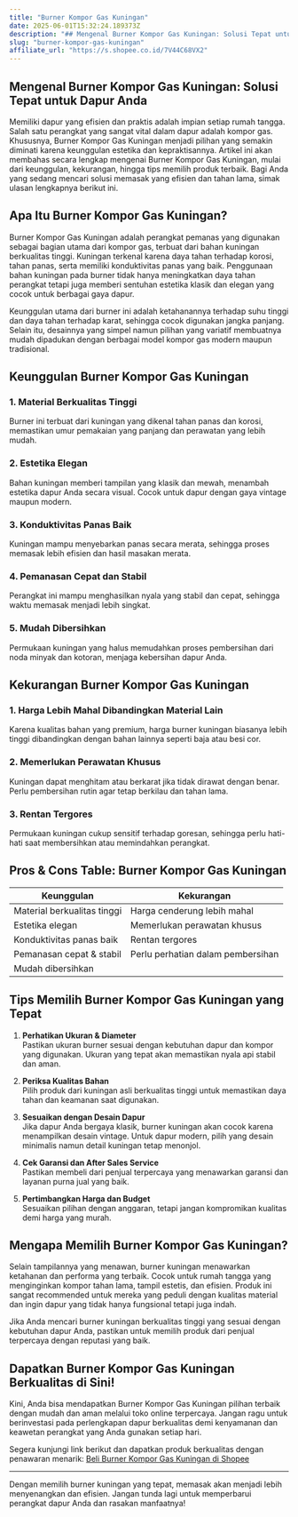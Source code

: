 ```yaml
---
title: "Burner Kompor Gas Kuningan"
date: 2025-06-01T15:32:24.189373Z
description: "## Mengenal Burner Kompor Gas Kuningan: Solusi Tepat untuk Dapur Anda..."
slug: "burner-kompor-gas-kuningan"
affiliate_url: "https://s.shopee.co.id/7V44C68VX2"
---
```

## Mengenal Burner Kompor Gas Kuningan: Solusi Tepat untuk Dapur Anda

Memiliki dapur yang efisien dan praktis adalah impian setiap rumah tangga. Salah satu perangkat yang sangat vital dalam dapur adalah kompor gas. Khususnya, Burner Kompor Gas Kuningan menjadi pilihan yang semakin diminati karena keunggulan estetika dan kepraktisannya. Artikel ini akan membahas secara lengkap mengenai Burner Kompor Gas Kuningan, mulai dari keunggulan, kekurangan, hingga tips memilih produk terbaik. Bagi Anda yang sedang mencari solusi memasak yang efisien dan tahan lama, simak ulasan lengkapnya berikut ini.

## Apa Itu Burner Kompor Gas Kuningan?

Burner Kompor Gas Kuningan adalah perangkat pemanas yang digunakan sebagai bagian utama dari kompor gas, terbuat dari bahan kuningan berkualitas tinggi. Kuningan terkenal karena daya tahan terhadap korosi, tahan panas, serta memiliki konduktivitas panas yang baik. Penggunaan bahan kuningan pada burner tidak hanya meningkatkan daya tahan perangkat tetapi juga memberi sentuhan estetika klasik dan elegan yang cocok untuk berbagai gaya dapur.

Keunggulan utama dari burner ini adalah ketahanannya terhadap suhu tinggi dan daya tahan terhadap karat, sehingga cocok digunakan jangka panjang. Selain itu, desainnya yang simpel namun pilihan yang variatif membuatnya mudah dipadukan dengan berbagai model kompor gas modern maupun tradisional.

## Keunggulan Burner Kompor Gas Kuningan

### 1. Material Berkualitas Tinggi

Burner ini terbuat dari kuningan yang dikenal tahan panas dan korosi, memastikan umur pemakaian yang panjang dan perawatan yang lebih mudah.

### 2. Estetika Elegan

Bahan kuningan memberi tampilan yang klasik dan mewah, menambah estetika dapur Anda secara visual. Cocok untuk dapur dengan gaya vintage maupun modern.

### 3. Konduktivitas Panas Baik

Kuningan mampu menyebarkan panas secara merata, sehingga proses memasak lebih efisien dan hasil masakan merata.

### 4. Pemanasan Cepat dan Stabil

Perangkat ini mampu menghasilkan nyala yang stabil dan cepat, sehingga waktu memasak menjadi lebih singkat.

### 5. Mudah Dibersihkan

Permukaan kuningan yang halus memudahkan proses pembersihan dari noda minyak dan kotoran, menjaga kebersihan dapur Anda.

## Kekurangan Burner Kompor Gas Kuningan

### 1. Harga Lebih Mahal Dibandingkan Material Lain

Karena kualitas bahan yang premium, harga burner kuningan biasanya lebih tinggi dibandingkan dengan bahan lainnya seperti baja atau besi cor.

### 2. Memerlukan Perawatan Khusus

Kuningan dapat menghitam atau berkarat jika tidak dirawat dengan benar. Perlu pembersihan rutin agar tetap berkilau dan tahan lama.

### 3. Rentan Tergores

Permukaan kuningan cukup sensitif terhadap goresan, sehingga perlu hati-hati saat membersihkan atau memindahkan perangkat.

## Pros & Cons Table: Burner Kompor Gas Kuningan

| **Keunggulan**               | **Kekurangan**                        |
|------------------------------|--------------------------------------|
| Material berkualitas tinggi | Harga cenderung lebih mahal       |
| Estetika elegan             | Memerlukan perawatan khusus      |
| Konduktivitas panas baik    | Rentan tergores                   |
| Pemanasan cepat & stabil    | Perlu perhatian dalam pembersihan |
| Mudah dibersihkan           |                                  |

## Tips Memilih Burner Kompor Gas Kuningan yang Tepat

1. **Perhatikan Ukuran & Diameter**  
Pastikan ukuran burner sesuai dengan kebutuhan dapur dan kompor yang digunakan. Ukuran yang tepat akan memastikan nyala api stabil dan aman.

2. **Periksa Kualitas Bahan**  
Pilih produk dari kuningan asli berkualitas tinggi untuk memastikan daya tahan dan keamanan saat digunakan.

3. **Sesuaikan dengan Desain Dapur**  
Jika dapur Anda bergaya klasik, burner kuningan akan cocok karena menampilkan desain vintage. Untuk dapur modern, pilih yang desain minimalis namun detail kuningan tetap menonjol.

4. **Cek Garansi dan After Sales Service**  
Pastikan membeli dari penjual terpercaya yang menawarkan garansi dan layanan purna jual yang baik.

5. **Pertimbangkan Harga dan Budget**  
Sesuaikan pilihan dengan anggaran, tetapi jangan kompromikan kualitas demi harga yang murah.

## Mengapa Memilih Burner Kompor Gas Kuningan?

Selain tampilannya yang menawan, burner kuningan menawarkan ketahanan dan performa yang terbaik. Cocok untuk rumah tangga yang menginginkan kompor tahan lama, tampil estetis, dan efisien. Produk ini sangat recommended untuk mereka yang peduli dengan kualitas material dan ingin dapur yang tidak hanya fungsional tetapi juga indah.

Jika Anda mencari burner kuningan berkualitas tinggi yang sesuai dengan kebutuhan dapur Anda, pastikan untuk memilih produk dari penjual terpercaya dengan reputasi yang baik.

## Dapatkan Burner Kompor Gas Kuningan Berkualitas di Sini!

Kini, Anda bisa mendapatkan Burner Kompor Gas Kuningan pilihan terbaik dengan mudah dan aman melalui toko online terpercaya. Jangan ragu untuk berinvestasi pada perlengkapan dapur berkualitas demi kenyamanan dan keawetan perangkat yang Anda gunakan setiap hari.

Segera kunjungi link berikut dan dapatkan produk berkualitas dengan penawaran menarik: [Beli Burner Kompor Gas Kuningan di Shopee](https://s.shopee.co.id/7V44C68VX2)

---

Dengan memilih burner kuningan yang tepat, memasak akan menjadi lebih menyenangkan dan efisien. Jangan tunda lagi untuk memperbarui perangkat dapur Anda dan rasakan manfaatnya!